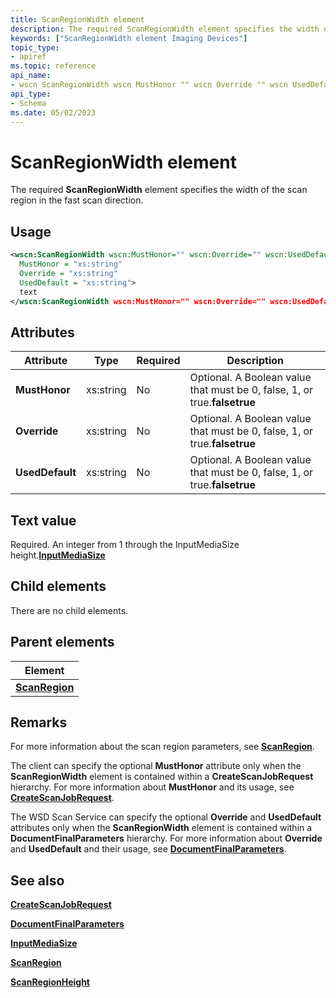 ```yaml
---
title: ScanRegionWidth element
description: The required ScanRegionWidth element specifies the width of the scan region in the fast scan direction.
keywords: ["ScanRegionWidth element Imaging Devices"]
topic_type:
- apiref
ms.topic: reference
api_name:
- wscn ScanRegionWidth wscn MustHonor "" wscn Override "" wscn UsedDefault ""
api_type:
- Schema
ms.date: 05/02/2023
---
```


# ScanRegionWidth element

The required **ScanRegionWidth** element specifies the width of the scan region in the fast scan direction.

## Usage

```xml
<wscn:ScanRegionWidth wscn:MustHonor="" wscn:Override="" wscn:UsedDefault=""
  MustHonor = "xs:string"
  Override = "xs:string"
  UsedDefault = "xs:string">
  text
</wscn:ScanRegionWidth wscn:MustHonor="" wscn:Override="" wscn:UsedDefault="">
```

## Attributes

| Attribute | Type | Required | Description |
|--|--|--|--|
| **MustHonor** | xs:string | No | Optional. A Boolean value that must be 0, false, 1, or true.**falsetrue** |
| **Override** | xs:string | No | Optional. A Boolean value that must be 0, false, 1, or true.**falsetrue** |
| **UsedDefault** | xs:string | No | Optional. A Boolean value that must be 0, false, 1, or true.**falsetrue** |

## Text value

Required. An integer from 1 through the InputMediaSize height.[**InputMediaSize**](inputmediasize.md)

## Child elements

There are no child elements.

## Parent elements

| Element |
|--|
| [**ScanRegion**](scanregion.md) |

## Remarks

For more information about the scan region parameters, see [**ScanRegion**](scanregion.md).

The client can specify the optional **MustHonor** attribute only when the **ScanRegionWidth** element is contained within a **CreateScanJobRequest** hierarchy. For more information about **MustHonor** and its usage, see [**CreateScanJobRequest**](createscanjobrequest.md).

The WSD Scan Service can specify the optional **Override** and **UsedDefault** attributes only when the **ScanRegionWidth** element is contained within a **DocumentFinalParameters** hierarchy. For more information about **Override** and **UsedDefault** and their usage, see [**DocumentFinalParameters**](documentfinalparameters.md).

## See also

[**CreateScanJobRequest**](createscanjobrequest.md)

[**DocumentFinalParameters**](documentfinalparameters.md)

[**InputMediaSize**](inputmediasize.md)

[**ScanRegion**](scanregion.md)

[**ScanRegionHeight**](scanregionheight.md)
